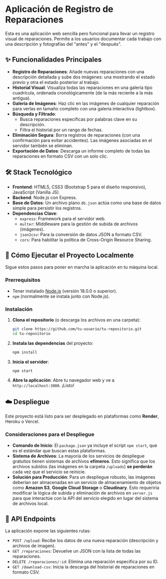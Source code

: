 # Aplicación de Registro de Reparaciones

Esta es una aplicación web sencilla pero funcional para llevar un registro visual de reparaciones. Permite a los usuarios documentar cada trabajo con una descripción y fotografías del "antes" y el "después".

## ✨ Funcionalidades Principales

- **Registro de Reparaciones**: Añade nuevas reparaciones con una descripción detallada y sube dos imágenes: una mostrando el estado previo y otra el estado posterior al trabajo.
- **Historial Visual**: Visualiza todas las reparaciones en una galería tipo cuadrícula, ordenada cronológicamente (de la más reciente a la más antigua).
- **Galería de Imágenes**: Haz clic en las imágenes de cualquier reparación para verlas en tamaño completo con una galería interactiva (lightbox).
- **Búsqueda y Filtrado**:
    - Busca reparaciones específicas por palabras clave en su descripción.
    - Filtra el historial por un rango de fechas.
- **Eliminación Segura**: Borra registros de reparaciones (con una confirmación para evitar accidentes). Las imágenes asociadas en el servidor también se eliminan.
- **Exportación de Datos**: Descarga un informe completo de todas las reparaciones en formato CSV con un solo clic.

## 🛠️ Stack Tecnológico

- **Frontend**: HTML5, CSS3 (Bootstrap 5 para el diseño responsivo), JavaScript (Vanilla JS).
- **Backend**: Node.js con Express.
- **Base de Datos**: Un archivo plano `db.json` actúa como una base de datos simple para persistir los registros.
- **Dependencias Clave**:
    - `express`: Framework para el servidor web.
    - `multer`: Middleware para la gestión de subida de archivos (imágenes).
    - `json2csv`: Para la conversión de datos JSON a formato CSV.
    - `cors`: Para habilitar la política de Cross-Origin Resource Sharing.

## 🚀 Cómo Ejecutar el Proyecto Localmente

Sigue estos pasos para poner en marcha la aplicación en tu máquina local.

### **Prerrequisitos**

- Tener instalado [Node.js](https://nodejs.org/) (versión 18.0.0 o superior).
- `npm` (normalmente se instala junto con Node.js).

### **Instalación**

1.  **Clona el repositorio** (o descarga los archivos en una carpeta):
    ```bash
    git clone https://github.com/tu-usuario/tu-repositorio.git
    cd tu-repositorio
    ```

2.  **Instala las dependencias** del proyecto:
    ```bash
    npm install
    ```

3.  **Inicia el servidor**:
    ```bash
    npm start
    ```

4.  **Abre la aplicación**:
    Abre tu navegador web y ve a `http://localhost:3000`. ¡Listo!

## ☁️ Despliegue

Este proyecto está listo para ser desplegado en plataformas como **Render**, Heroku o Vercel.

### **Consideraciones para el Despliegue**

- **Comando de Inicio**: El `package.json` ya incluye el script `npm start`, que es el estándar que buscan estas plataformas.
- **Sistema de Archivos**: La mayoría de los servicios de despliegue gratuitos tienen sistemas de archivos **efímeros**. Esto significa que los archivos subidos (las imágenes en la carpeta `/uploads`) **se perderán** cada vez que el servicio se reinicie.
- **Solución para Producción**: Para un despliegue robusto, las imágenes deberían ser almacenadas en un servicio de almacenamiento de objetos como **Amazon S3**, **Google Cloud Storage** o **Cloudinary**. Esto requeriría modificar la lógica de subida y eliminación de archivos en `server.js` para que interactúe con la API del servicio elegido en lugar del sistema de archivos local.

## 📝 API Endpoints

La aplicación expone las siguientes rutas:

- `POST /upload`: Recibe los datos de una nueva reparación (descripción y archivos de imagen).
- `GET /reparaciones`: Devuelve un JSON con la lista de todas las reparaciones.
- `DELETE /reparaciones/:id`: Elimina una reparación específica por su ID.
- `GET /download-csv`: Inicia la descarga del historial de reparaciones en formato CSV.
